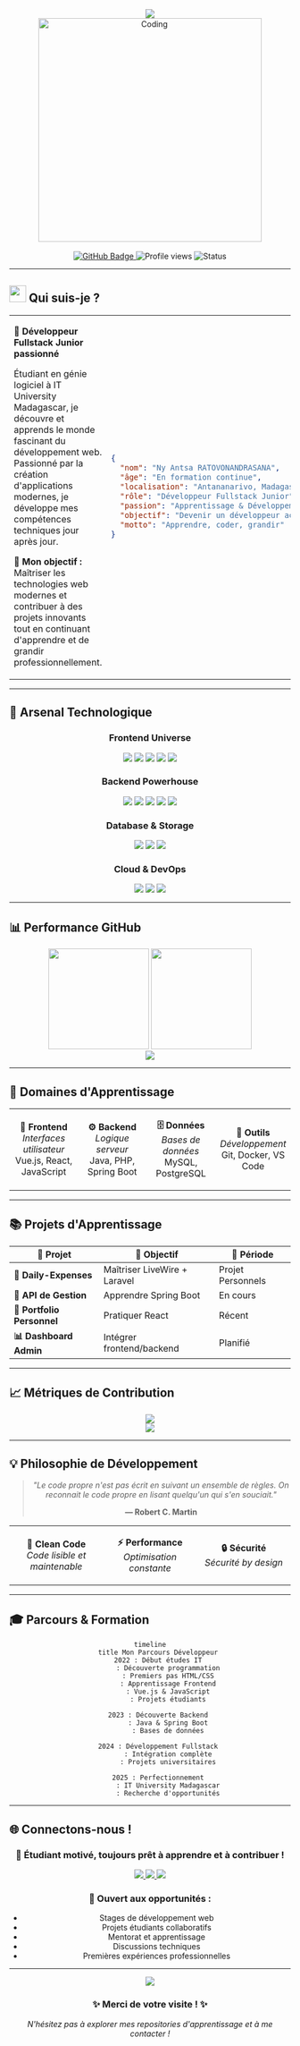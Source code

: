 <!-- Header avec animation de vague -->
<div align="center">
  <img src="https://capsule-render.vercel.app/api?type=waving&color=0:667eea,100:764ba2&height=300&section=header&text=Ny%20Antsa%20RATOVONANDRASANA&fontSize=50&fontColor=fff&animation=fadeIn&fontAlignY=38&desc=Développeur%20Fullstack%20Junior%20|%20Étudiant%20IT%20University&descAlignY=51&descAlign=50" />
</div>

<!-- Badges professionnels -->
<div align="center">
  <img alt="Coding" width="400" src="https://camo.githubusercontent.com/01c83210f7feb975ea3b9a852808beb6689425add471f861f1681b469927cc87/68747470733a2f2f6d656469612e67697068792e636f6d2f6d656469612f53576f536b4e36447854737a71494b4571762f67697068792e676966">
</div>

<br>

<div align="center">
  <a href="https://github.com/antsamadagascar">
    <img src="https://img.shields.io/github/followers/antsamadagascar?label=Followers&style=social" alt="GitHub Badge">
  </a>
  <img src="https://komarev.com/ghpvc/?username=antsamadagascar&style=flat-square&color=667eea" alt="Profile views">
  <img src="https://img.shields.io/badge/Statut-Disponible_pour_opportunités-brightgreen?style=flat-square" alt="Status">
</div>

---

## <img src="https://raw.githubusercontent.com/iampavangandhi/iampavangandhi/master/gifs/Hi.gif" width="30px"> Qui suis-je ?

<table>
<tr>
<td>

**💫 Développeur Fullstack Junior passionné**

Étudiant en génie logiciel à IT University Madagascar, je découvre et apprends le monde fascinant du développement web. Passionné par la création d'applications modernes, je développe mes compétences techniques jour après jour.

**🎯 Mon objectif :** Maîtriser les technologies web modernes et contribuer à des projets innovants tout en continuant d'apprendre et de grandir professionnellement.

</td>
<td>

```json
{
  "nom": "Ny Antsa RATOVONANDRASANA",
  "âge": "En formation continue",
  "localisation": "Antananarivo, Madagascar",
  "rôle": "Développeur Fullstack Junior",
  "passion": "Apprentissage & Développement Web",
  "objectif": "Devenir un développeur accompli",
  "motto": "Apprendre, coder, grandir"
}
```

</td>
</tr>
</table>

---

## 🚀 Arsenal Technologique

<div align="center">

### Frontend Universe
<p>
  <img src="https://img.shields.io/badge/Vue.js-35495E?style=for-the-badge&logo=vuedotjs&logoColor=4FC08D" />
  <img src="https://img.shields.io/badge/React-20232A?style=for-the-badge&logo=react&logoColor=61DAFB" />
  <img src="https://img.shields.io/badge/JavaScript-323330?style=for-the-badge&logo=javascript&logoColor=F7DF1E" />
  <img src="https://img.shields.io/badge/HTML5-E34F26?style=for-the-badge&logo=html5&logoColor=white" />
  <img src="https://img.shields.io/badge/CSS3-1572B6?style=for-the-badge&logo=css3&logoColor=white" />
</p>

### Backend Powerhouse
<p>
  <img src="https://img.shields.io/badge/Java-ED8B00?style=for-the-badge&logo=openjdk&logoColor=white" />
  <img src="https://img.shields.io/badge/Spring_Boot-F2F4F9?style=for-the-badge&logo=spring-boot" />
  <img src="https://img.shields.io/badge/PHP-777BB4?style=for-the-badge&logo=php&logoColor=white" />
  <img src="https://img.shields.io/badge/Laravel-FF2D20?style=for-the-badge&logo=laravel&logoColor=white" />
  <img src="https://img.shields.io/badge/Node.js-339933?style=for-the-badge&logo=nodedotjs&logoColor=white" />
</p>

### Database & Storage
<p>
  <img src="https://img.shields.io/badge/MySQL-005C84?style=for-the-badge&logo=mysql&logoColor=white" />
  <img src="https://img.shields.io/badge/PostgreSQL-316192?style=for-the-badge&logo=postgresql&logoColor=white" />
  <img src="https://img.shields.io/badge/MongoDB-4EA94B?style=for-the-badge&logo=mongodb&logoColor=white" />
</p>

### Cloud & DevOps
<p>
  <img src="https://img.shields.io/badge/Docker-2CA5E0?style=for-the-badge&logo=docker&logoColor=white" />
  <img src="https://img.shields.io/badge/Google_Cloud-4285F4?style=for-the-badge&logo=google-cloud&logoColor=white" />
  <img src="https://img.shields.io/badge/Git-F05032?style=for-the-badge&logo=git&logoColor=white" />
</p>

</div>

---

## 📊 Performance GitHub

<div align="center">
  <img height="180em" src="https://github-readme-stats-sigma-five.vercel.app/api?username=antsamadagascar&show_icons=true&theme=radical&include_all_commits=true&count_private=true&hide_border=true&bg_color=0d1117&title_color=667eea&icon_color=764ba2&text_color=9f9f9f&custom_title=Statistiques%20GitHub" />
  <img height="180em" src="https://github-readme-stats-sigma-five.vercel.app/api/top-langs/?username=antsamadagascar&layout=compact&theme=radical&hide_border=true&bg_color=0d1117&title_color=667eea&text_color=9f9f9f&custom_title=Langages%20les%20plus%20utilisés" />
</div>

<div align="center">
  <img src="https://github-readme-streak-stats.herokuapp.com/?user=antsamadagascar&theme=radical&hide_border=true&background=0d1117&stroke=667eea&ring=764ba2&fire=667eea&currStreakLabel=764ba2" />
</div>

---

## 🎯 Domaines d'Apprentissage

<div align="center">

<table>
<tr>
<td align="center" width="25%">

**🎨 Frontend**
<br>
*Interfaces utilisateur*
<br>
Vue.js, React, JavaScript

</td>
<td align="center" width="25%">

**⚙️ Backend**
<br>
*Logique serveur*
<br>
Java, PHP, Spring Boot

</td>
<td align="center" width="25%">

**🗄️ Données**
<br>
*Bases de données*
<br>
MySQL, PostgreSQL

</td>
<td align="center" width="25%">

**🔧 Outils**
<br>
*Développement*
<br>
Git, Docker, VS Code

</td>
</tr>
</table>

</div>

---

## 📚 Projets d'Apprentissage

<div align="center">

| 📖 Projet | 🎯 Objectif | 📅 Période |
|-----------|-------------|------------|
| **🛒 Daily-Expenses** | Maîtriser LiveWire + Laravel | Projet Personnels |
| **📝 API de Gestion** | Apprendre Spring Boot | En cours |
| **🎨 Portfolio Personnel** | Pratiquer React | Récent |
| **📊 Dashboard Admin** | Intégrer frontend/backend | Planifié |

</div>

---

## 📈 Métriques de Contribution

<div align="center">
  <img src="https://github-readme-activity-graph.vercel.app/graph?username=antsamadagascar&bg_color=0d1117&color=667eea&line=764ba2&point=667eea&area=true&hide_border=true&custom_title=Graphique%20d'activité%20annuelle" />
</div>

<div align="center">
  <img src="https://github-profile-trophy.vercel.app/?username=antsamadagascar&theme=radical&no-frame=true&margin-w=15&column=6&no-bg=true" />
</div>

---

## 💡 Philosophie de Développement

<div align="center">

> *"Le code propre n'est pas écrit en suivant un ensemble de règles. On reconnait le code propre en lisant quelqu'un qui s'en souciait."*
> 
> **— Robert C. Martin**

</div>

<table align="center">
<tr>
<td align="center" width="33%">

**🎯 Clean Code**
<br>
*Code lisible et maintenable*

</td>
<td align="center" width="33%">

**⚡ Performance**
<br>
*Optimisation constante*

</td>
<td align="center" width="33%">

**🔒 Sécurité**
<br>
*Sécurité by design*

</td>
</tr>
</table>

---

## 🎓 Parcours & Formation

<div align="center">

```mermaid
timeline
    title Mon Parcours Développeur
    2022 : Début études IT
         : Découverte programmation
         : Premiers pas HTML/CSS
         : Apprentissage Frontend
         : Vue.js & JavaScript
         : Projets étudiants
    
    2023 : Découverte Backend
         : Java & Spring Boot
         : Bases de données
    
    2024 : Développement Fullstack
         : Intégration complète
         : Projets universitaires
    
    2025 : Perfectionnement
         : IT University Madagascar
         : Recherche d'opportunités
```

</div>

---

## 🌐 Connectons-nous !

<div align="center">

### 💬 Étudiant motivé, toujours prêt à apprendre et à contribuer !

<p>
  <a href="mailto:antsamadagascar@gmail.com">
    <img src="https://img.shields.io/badge/Gmail-D14836?style=for-the-badge&logo=gmail&logoColor=white" />
  </a>
  <a href="https://www.linkedin.com/in/aina-ny-antsa-ratovonandrasana">
    <img src="https://img.shields.io/badge/LinkedIn-0077B5?style=for-the-badge&logo=linkedin&logoColor=white" />
  </a>
  <a href="https://github.com/antsamadagascar">
    <img src="https://img.shields.io/badge/GitHub-100000?style=for-the-badge&logo=github&logoColor=white" />
  </a>
</p>

### 🤝 Ouvert aux opportunités :
- Stages de développement web
- Projets étudiants collaboratifs
- Mentorat et apprentissage
- Discussions techniques
- Premières expériences professionnelles

</div>

---

<!-- Footer avec animation -->
<div align="center">
  <img src="https://capsule-render.vercel.app/api?type=waving&color=0:667eea,100:764ba2&height=120&section=footer&animation=twinkling" />
</div>

<div align="center">
  <h3>✨ Merci de votre visite ! ✨</h3>
  <p><em>N'hésitez pas à explorer mes repositories d'apprentissage et à me contacter !</em></p>
</div>
